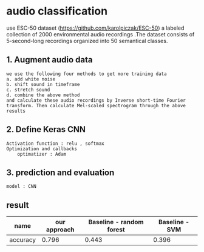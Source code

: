 # audio classification
use ESC-50 dataset (https://github.com/karolpiczak/ESC-50) 
    a labeled collection of 2000 environmental audio recordings .The dataset consists of 5-second-long recordings organized into 50 semantical classes.

## 1. Augment audio data
    we use the following four methods to get more training data 
    a. add white noise 
    b. shift sound in timeframe 
    c. stretch sound 
    d. combine the above method
    and calculate these audio recordings by Inverse short-time Fourier transform. Then calculate Mel-scaled spectrogram through the above results

## 2. Define Keras CNN
    Activation function : relu , softmax
    Optimization and callbacks
        optimatizer : Adam

## 3. prediction and evaluation
    model : CNN

## result
name | our approach | Baseline - random forest | Baseline - SVM
--- | --- | --- | --- |
accuracy | 0.796 | 0.443 | 0.396